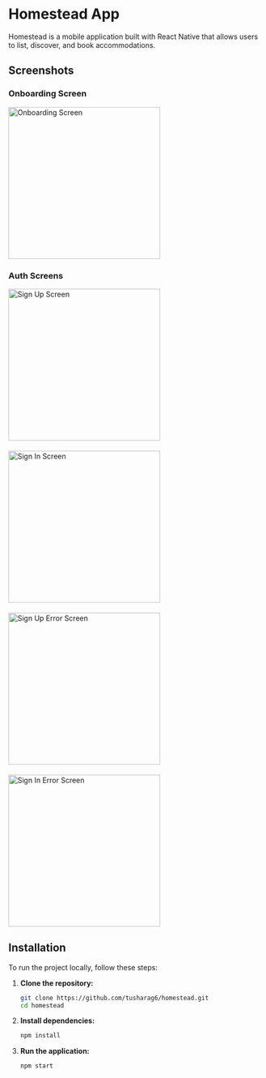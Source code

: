 # Homestead App

Homestead is a mobile application built with React Native that allows users to list, discover, and book accommodations.

## Screenshots

### Onboarding Screen

<img src="assets/screenshots/onboarding.jpg" alt="Onboarding Screen" width="300">

### Auth Screens

<div style="display: flex; flex-wrap: wrap; gap:20px">
  <img src="assets/screenshots/signup.jpg" alt="Sign Up Screen" width="300" >
  <img src="assets/screenshots/signin.jpg" alt="Sign In Screen" width="300" >
  <img src="assets/screenshots/signup-error.jpg" alt="Sign Up Error Screen" width="300">
  <img src="assets/screenshots/signin-error.jpg" alt="Sign In Error Screen" width="300" s>
</div>

## Installation

To run the project locally, follow these steps:

1. **Clone the repository:**

   ```sh
   git clone https://github.com/tusharag6/homestead.git
   cd homestead
   ```

2. **Install dependencies:**

   ```sh
   npm install
   ```

3. **Run the application:**

   ```sh
   npm start
   ```
